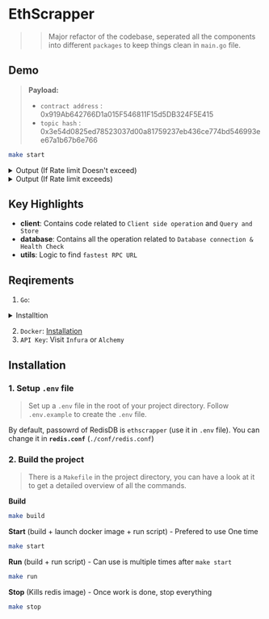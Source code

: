 # EthScrapper

>> Major refactor of the codebase, seperated all the components into different `packages` to keep things clean in `main.go` file.

## Demo
> **Payload:**<br>
>   - `contract address` : 0x919Ab642766D1a015F546811F15d5DB324F5E415
>   - `topic hash` : 0x3e54d0825ed78523037d00a81759237eb436ce774bd546993ee67a1b67b6e766


```sh
make start
```

<details>
<summary>
Output (If Rate limit Doesn't exceed)
</summary>

```js
672c0e2889776e5b04846fdbe19edd70fb8cc5cf871e7ff8e41fdb01862b1484
Welcome to EthScrapper for Sepolia
[INFO]		Latest block number: 6529830
2024/08/19 15:38:11 Found <1> keys in Redis
[INFO]		Found <20> logs
[INFO]        	- related to Topic <0x3e54d0825ed78523037d00a81759237eb436ce774bd546993ee67a1b67b6e766>
[INFO]        	- in Contract Address <0x919Ab642766D1a015F546811F15d5DB324F5E415>
2024/08/19 15:38:17 |=================================|
2024/08/19 15:38:17 | All events stored successfully. |
2024/08/19 15:38:17 |=================================|
2024/08/19 15:38:17 Found <21> keys in Redis
2024/08/19 15:38:17 Exported 21 key-value pairs to redis.log
```

</details>

<details>
<summary>
Output (If Rate limit exceeds)
</summary>

```js
ec435ac5682296f105c95e6bea4ee095852d8d917d432e8544e31789b02f6d5d
Welcome to EthScrapper for Sepolia
[FASTEST] Selected endpoint: https://sepolia.infura.io/v3/8ee49f4aa335449d9d713816e1d7d503
[INFO]		ChainID: 11155111
[INFO]		Latest block number: 6530033
2024/08/19 16:24:19 Key: 19191919, Value: {"msg":"test data","data":42}
[INFO]		Found <167> logs
[INFO]        	- related to Topic <0x3e54d0825ed78523037d00a81759237eb436ce774bd546993ee67a1b67b6e766>
[INFO]        	- in Contract Address <0x919Ab642766D1a015F546811F15d5DB324F5E415>
[WARN]		Rate limit exceeded, retrying in 1s...
[WARN]		Rate limit exceeded, retrying in 1s...
[WARN]		Rate limit exceeded, retrying in 1s...
[WARN]		Rate limit exceeded, retrying in 1s...
[WARN]		Rate limit exceeded, retrying in 1s...
[WARN]		Rate limit exceeded, retrying in 1s...
[WARN]		Rate limit exceeded, retrying in 1s...
[WARN]		Rate limit exceeded, retrying in 1s...
[WARN]		Rate limit exceeded, retrying in 1s...
[WARN]		Rate limit exceeded, retrying in 1s...
[WARN]		Rate limit exceeded, retrying in 1s...
[WARN]		Rate limit exceeded, retrying in 1s...
[WARN]		Rate limit exceeded, retrying in 1s...
[WARN]		Rate limit exceeded, retrying in 1s...
[WARN]		Rate limit exceeded, retrying in 1s...
[WARN]		Rate limit exceeded, retrying in 1s...
[WARN]		Rate limit exceeded, retrying in 1s...
[WARN]		Rate limit exceeded, retrying in 1s...
[WARN]		Rate limit exceeded, retrying in 1s...
[WARN]		Rate limit exceeded, retrying in 1s...
[WARN]		Rate limit exceeded, retrying in 1s...
[WARN]		Rate limit exceeded, retrying in 1s...
[WARN]		Rate limit exceeded, retrying in 1s...
[WARN]		Rate limit exceeded, retrying in 1s...
[WARN]		Rate limit exceeded, retrying in 1s...
[WARN]		Rate limit exceeded, retrying in 1s...
[WARN]		Rate limit exceeded, retrying in 1s...
[WARN]		Rate limit exceeded, retrying in 1s...
[WARN]		Rate limit exceeded, retrying in 1s...
[WARN]		Rate limit exceeded, retrying in 1s...
[WARN]		Rate limit exceeded, retrying in 1s...
[WARN]		Rate limit exceeded, retrying in 1s...
[WARN]		Rate limit exceeded, retrying in 1s...
[WARN]		Rate limit exceeded, retrying in 1s...
[WARN]		Rate limit exceeded, retrying in 1s...
[WARN]		Rate limit exceeded, retrying in 1s...
[WARN]		Rate limit exceeded, retrying in 1s...
[WARN]		Rate limit exceeded, retrying in 1s...
[WARN]		Rate limit exceeded, retrying in 1s...
[WARN]		Rate limit exceeded, retrying in 1s...
[WARN]		Rate limit exceeded, retrying in 1s...
[WARN]		Rate limit exceeded, retrying in 1s...
[WARN]		Rate limit exceeded, retrying in 1s...
[WARN]		Rate limit exceeded, retrying in 1s...
[WARN]		Rate limit exceeded, retrying in 1s...
[WARN]		Rate limit exceeded, retrying in 1s...
[WARN]		Rate limit exceeded, retrying in 1s...
[WARN]		Rate limit exceeded, retrying in 1s...
[WARN]		Rate limit exceeded, retrying in 1s...
[WARN]		Rate limit exceeded, retrying in 1s...
[WARN]		Rate limit exceeded, retrying in 1s...
[WARN]		Rate limit exceeded, retrying in 1s...
[WARN]		Rate limit exceeded, retrying in 1s...
[WARN]		Rate limit exceeded, retrying in 1s...
[WARN]		Rate limit exceeded, retrying in 1s...
[WARN]		Rate limit exceeded, retrying in 1s...
[WARN]		Rate limit exceeded, retrying in 1s...
[WARN]		Rate limit exceeded, retrying in 1s...
[WARN]		Rate limit exceeded, retrying in 1s...
[WARN]		Rate limit exceeded, retrying in 1s...
[WARN]		Rate limit exceeded, retrying in 1s...
[WARN]		Rate limit exceeded, retrying in 1s...
[WARN]		Rate limit exceeded, retrying in 1s...
[WARN]		Rate limit exceeded, retrying in 1s...
[WARN]		Rate limit exceeded, retrying in 1s...
[WARN]		Rate limit exceeded, retrying in 1s...
[WARN]		Rate limit exceeded, retrying in 1s...
[WARN]		Rate limit exceeded, retrying in 1s...
[WARN]		Rate limit exceeded, retrying in 1s...
[WARN]		Rate limit exceeded, retrying in 1s...
[WARN]		Rate limit exceeded, retrying in 1s...
[WARN]		Rate limit exceeded, retrying in 1s...
[WARN]		Rate limit exceeded, retrying in 1s...
[WARN]		Rate limit exceeded, retrying in 1s...
[WARN]		Rate limit exceeded, retrying in 1s...
[WARN]		Rate limit exceeded, retrying in 1s...
[WARN]		Rate limit exceeded, retrying in 1s...
[WARN]		Rate limit exceeded, retrying in 1s...
[WARN]		Rate limit exceeded, retrying in 1s...
[WARN]		Rate limit exceeded, retrying in 1s...
[WARN]		Rate limit exceeded, retrying in 1s...
[WARN]		Rate limit exceeded, retrying in 1s...
[WARN]		Rate limit exceeded, retrying in 1s...
[WARN]		Rate limit exceeded, retrying in 1s...
[WARN]		Rate limit exceeded, retrying in 1s...
[WARN]		Rate limit exceeded, retrying in 1s...
[WARN]		Rate limit exceeded, retrying in 1s...
[WARN]		Rate limit exceeded, retrying in 1s...
[WARN]		Rate limit exceeded, retrying in 1s...
[WARN]		Rate limit exceeded, retrying in 1s...
[WARN]		Rate limit exceeded, retrying in 1s...
[WARN]		Rate limit exceeded, retrying in 1s...
[WARN]		Rate limit exceeded, retrying in 1s...
[WARN]		Rate limit exceeded, retrying in 1s...
[WARN]		Rate limit exceeded, retrying in 1s...
[WARN]		Rate limit exceeded, retrying in 1s...
[WARN]		Rate limit exceeded, retrying in 1s...
[WARN]		Rate limit exceeded, retrying in 1s...
[WARN]		Rate limit exceeded, retrying in 1s...
[WARN]		Rate limit exceeded, retrying in 1s...
[WARN]		Rate limit exceeded, retrying in 1s...
[WARN]		Rate limit exceeded, retrying in 1s...
[WARN]		Rate limit exceeded, retrying in 1s...
[WARN]		Rate limit exceeded, retrying in 1s...
[WARN]		Rate limit exceeded, retrying in 1s...
[WARN]		Rate limit exceeded, retrying in 1s...
[WARN]		Rate limit exceeded, retrying in 1s...
[WARN]		Rate limit exceeded, retrying in 1s...
[WARN]		Rate limit exceeded, retrying in 1s...
[WARN]		Rate limit exceeded, retrying in 1s...
[WARN]		Rate limit exceeded, retrying in 1s...
[WARN]		Rate limit exceeded, retrying in 1s...
[WARN]		Rate limit exceeded, retrying in 1s...
[WARN]		Rate limit exceeded, retrying in 1s...
[WARN]		Rate limit exceeded, retrying in 1s...
[WARN]		Rate limit exceeded, retrying in 1s...
[WARN]		Rate limit exceeded, retrying in 1s...
[WARN]		Rate limit exceeded, retrying in 1s...
[WARN]		Rate limit exceeded, retrying in 1s...
[WARN]		Rate limit exceeded, retrying in 1s...
[WARN]		Rate limit exceeded, retrying in 1s...
[WARN]		Rate limit exceeded, retrying in 1s...
[WARN]		Rate limit exceeded, retrying in 2s...
[WARN]		Rate limit exceeded, retrying in 2s...
[WARN]		Rate limit exceeded, retrying in 2s...
[WARN]		Rate limit exceeded, retrying in 2s...
[WARN]		Rate limit exceeded, retrying in 2s...
[WARN]		Rate limit exceeded, retrying in 2s...
[WARN]		Rate limit exceeded, retrying in 2s...
[WARN]		Rate limit exceeded, retrying in 2s...
[WARN]		Rate limit exceeded, retrying in 2s...
[WARN]		Rate limit exceeded, retrying in 2s...
[WARN]		Rate limit exceeded, retrying in 2s...
[WARN]		Rate limit exceeded, retrying in 2s...
[WARN]		Rate limit exceeded, retrying in 2s...
[WARN]		Rate limit exceeded, retrying in 2s...
[WARN]		Rate limit exceeded, retrying in 2s...
[WARN]		Rate limit exceeded, retrying in 2s...
[WARN]		Rate limit exceeded, retrying in 2s...
[WARN]		Rate limit exceeded, retrying in 2s...
[WARN]		Rate limit exceeded, retrying in 2s...
[WARN]		Rate limit exceeded, retrying in 2s...
[WARN]		Rate limit exceeded, retrying in 2s...
[WARN]		Rate limit exceeded, retrying in 2s...
[WARN]		Rate limit exceeded, retrying in 2s...
[WARN]		Rate limit exceeded, retrying in 2s...
[WARN]		Rate limit exceeded, retrying in 2s...
[WARN]		Rate limit exceeded, retrying in 2s...
[WARN]		Rate limit exceeded, retrying in 2s...
[WARN]		Rate limit exceeded, retrying in 2s...
[WARN]		Rate limit exceeded, retrying in 2s...
[WARN]		Rate limit exceeded, retrying in 2s...
[WARN]		Rate limit exceeded, retrying in 2s...
[WARN]		Rate limit exceeded, retrying in 2s...
[WARN]		Rate limit exceeded, retrying in 2s...
[WARN]		Rate limit exceeded, retrying in 2s...
[WARN]		Rate limit exceeded, retrying in 2s...
[WARN]		Rate limit exceeded, retrying in 3s...
[WARN]		Rate limit exceeded, retrying in 3s...
[WARN]		Rate limit exceeded, retrying in 3s...
[WARN]		Rate limit exceeded, retrying in 3s...
[WARN]		Rate limit exceeded, retrying in 3s...
[WARN]		Rate limit exceeded, retrying in 3s...
[WARN]		Rate limit exceeded, retrying in 3s...
[WARN]		Rate limit exceeded, retrying in 3s...
[WARN]		Rate limit exceeded, retrying in 3s...
[WARN]		Rate limit exceeded, retrying in 3s...
[WARN]		Rate limit exceeded, retrying in 3s...
[WARN]		Rate limit exceeded, retrying in 3s...
[WARN]		Rate limit exceeded, retrying in 3s...
2024/08/19 16:24:42 |=================================|
2024/08/19 16:24:42 | All events stored successfully. |
2024/08/19 16:24:42 |=================================|
2024/08/19 16:24:42 Found <168> keys in Redis
2024/08/19 16:24:42 Exported 168 key-value pairs to redis.log
```

</details>

</details>

## Key Highlights

* **client**: Contains code related to `Client side operation` and `Query and Store`
* **database**: Contains all the operation related to `Database connection & Health Check`
* **utils**: Logic to find `fastest RPC URL`

## Reqirements
1. `Go`:

<details>
<summary>
Installtion
</summary>

1. Install Go version 1.16 or above.

2. Define GOPATH environment variable and modify PATH to access your Go binaries. A common setup is as follows. You could always specify it based on your own flavor.

```sh
export GOPATH=$HOME/go
export PATH=$PATH:$GOPATH/bin
```

</details>

2. `Docker`: [Installation](https://docs.docker.com/engine/install/)
3. `API Key`: Visit `Infura` or `Alchemy`

## Installation

### 1. Setup `.env` file

> Set up a `.env` file in the root of your project directory. Follow `.env.example` to create the `.env` file.

By default, passowrd of RedisDB is `ethscrapper` (use it in `.env` file). You can change it in **`redis.conf`** (`./conf/redis.conf`) 

### 2. Build the project

> There is a `Makefile` in the project directory, you can have a look at it to get a detailed overview of all the commands.

**Build**
```sh
make build
```

**Start** (build + launch docker image + run script) - Prefered to use One time
```sh
make start
```

**Run** (build + run script) - Can use is multiple times after `make start`
```sh
make run
```

**Stop** (Kills redis image) - Once work is done, stop everything
```sh
make stop
```
